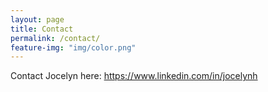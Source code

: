 ```yaml
---
layout: page
title: Contact
permalink: /contact/
feature-img: "img/color.png"
---
```


Contact Jocelyn here: https://www.linkedin.com/in/jocelynh

<!-- <form action="https://getsimpleform.com/messages?form_api_token=158b1d670051d16b0bfb913030ced2a2" method="post"> -->
  <!-- the redirect_to is optional, the form will redirect to the referrer on submission -->
  <!-- <input type='hidden' name='redirect_to' value='http://jocelynhsu.com/thank-you/' />
  <!-- <input type='text' name='name' placeholder='Your Full Name' /> -->
  <!-- <input type='email' name='email' placeholder='Your E-mail Address' /> -->
  <!-- <textarea name='message' placeholder='Write your message ...'></textarea> -->
  <!-- <input type='submit' value='Send Message' /> -->
<!-- </form> -->
